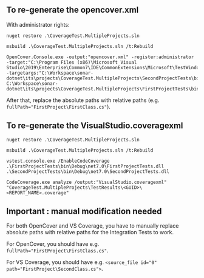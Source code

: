 ## To re-generate the opencover.xml

With administrator rights:
```
nuget restore .\CoverageTest.MultipleProjects.sln

msbuild .\CoverageTest.MultipleProjects.sln /t:Rebuild

OpenCover.Console.exe -output:"opencover.xml" -register:administrator -target:"C:\Program Files (x86)\Microsoft Visual Studio\2019\Enterprise\Common7\IDE\CommonExtensions\Microsoft\TestWindow\vstest.console.exe" -targetargs:"C:\Workspace\sonar-dotnet\its\projects\CoverageTest.MultipleProjects\SecondProjectTests\bin\Debug\net7.0\SecondProjectTests.dll C:\Workspace\sonar-dotnet\its\projects\CoverageTest.MultipleProjects\FirstProjectTests\bin\Debug\net7.0\FirstProjectTests.dll"
```

After that, replace the absolute paths with relative paths (e.g. `fullPath="FirstProject\FirstClass.cs"`).

## To re-generate the VisualStudio.coveragexml

```
nuget restore .\CoverageTest.MultipleProjects.sln

msbuild .\CoverageTest.MultipleProjects.sln /t:Rebuild

vstest.console.exe /EnableCodeCoverage .\FirstProjectTests\bin\Debug\net7.0\FirstProjectTests.dll .\SecondProjectTests\bin\Debug\net7.0\SecondProjectTests.dll

CodeCoverage.exe analyze /output:"VisualStudio.coveragexml" "CoverageTest.MultipleProjects\TestResults\<GUID>\<REPORT_NAME>.coverage"
```

## Important : manual modification needed

For both OpenCover and VS Coverage, you have to manually replace absolute paths with relative paths for the Integration Tests to work.

For OpenCover, you should have e.g. `fullPath="FirstProject\FirstClass.cs"`.

For VS Coverage, you should have e.g. `<source_file id="0" path="FirstProject\SecondClass.cs">`.